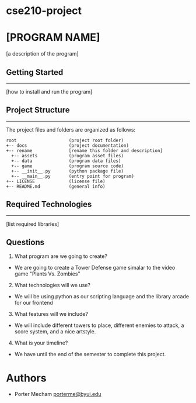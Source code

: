 # cse210-project

# [PROGRAM NAME]
[a description of the program]

## Getting Started
---
[how to install and run the program]

## Project Structure
---
The project files and folders are organized as follows:
```
root                    (project root folder)
+-- docs                (project documentation)
+-- rename              [rename this folder and description]
  +-- assets            (program asset files)
  +-- data              (program data files)
  +-- game              (program source code)
  +-- __init__.py       (python package file)
  +-- __main__.py       (entry point for program)
+-- LICENSE             (license file)
+-- README.md           (general info)
```

## Required Technologies
---
[list required libraries]

## Questions
1. What program are we going to create? 
  * We are going to create a Tower Defense game simalar to the video game "Plants Vs. Zombies"
2. What technologies will we use? 
  * We will be using python as our scripting language and the library arcade for our frontend
3. What features will we include? 
  * We will include different towers to place, different enemies to attack, a score system, and a nice artstyle.
4. What is your timeline? 
  * We have until the end of the semester to complete this project.


# Authors
* Porter Mecham porterme@byui.edu